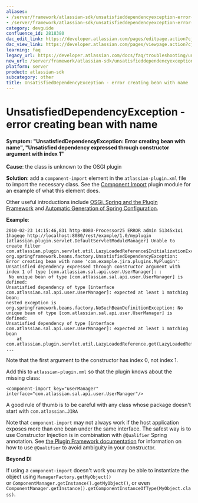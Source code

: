 ```yaml
---
aliases:
- /server/framework/atlassian-sdk/unsatisfieddependencyexception-error-creating-bean-with-name-2818380.html
- /server/framework/atlassian-sdk/unsatisfieddependencyexception-error-creating-bean-with-name-2818380.md
category: devguide
confluence_id: 2818380
dac_edit_link: https://developer.atlassian.com/pages/editpage.action?cjm=wozere&pageId=2818380
dac_view_link: https://developer.atlassian.com/pages/viewpage.action?cjm=wozere&pageId=2818380
learning: faq
legacy_url: https://developer.atlassian.com/docs/faq/troubleshooting/unsatisfieddependencyexception-error-creating-bean-with-name
new_url: /server/framework/atlassian-sdk/unsatisfieddependencyexception-error-creating-bean-with-name
platform: server
product: atlassian-sdk
subcategory: other
title: UnsatisfiedDependencyException - error creating bean with name
---
```

# UnsatisfiedDependencyException - error creating bean with name

#### Symptom: "UnsatisfiedDependencyException: Error creating bean with name", "Unsatisfied dependency expressed through constructor argument with index 1"

**Cause**: the class is unknown to the OSGI plugin

**Solution**: add a `component-import` element in the `atlassian-plugin.xml` file to import the necessary class. See the <a href="http://confluence.atlassian.com/display/PLUGINFRAMEWORK/Component+Import+Plugin+Module" class="external-link">Component Import</a> plugin module for an example of what this element does.

Other useful introductions include [OSGi, Spring and the Plugin Framework](/server/framework/atlassian-sdk/852146.html) and [Automatic Generation of Spring Configuration](/server/framework/atlassian-sdk/automatic-generation-of-spring-configuration).

**Example**:

    2010-02-23 14:15:46,831 http-8080-Processor25 ERROR admin 51345x1x1 1hageqe http://localhost:8080/rest/example/1.0/myplugin 
    [atlassian.plugin.servlet.DefaultServletModuleManager] Unable to create filter
    com.atlassian.plugin.servlet.util.LazyLoadedReference$InitializationException: 
    org.springframework.beans.factory.UnsatisfiedDependencyException: Error creating bean with name 'com.example.jira.plugins.MyPlugin': 
    Unsatisfied dependency expressed through constructor argument with index 1 of type [com.atlassian.sal.api.user.UserManager]: :
     No unique bean of type [com.atlassian.sal.api.user.UserManager] is defined: 
    Unsatisfied dependency of type [interface com.atlassian.sal.api.user.UserManager]: expected at least 1 matching bean; 
    nested exception is org.springframework.beans.factory.NoSuchBeanDefinitionException: No unique bean of type [com.atlassian.sal.api.user.UserManager] is defined: 
    Unsatisfied dependency of type [interface com.atlassian.sal.api.user.UserManager]: expected at least 1 matching bean
        at com.atlassian.plugin.servlet.util.LazyLoadedReference.get(LazyLoadedReference.java:94)
    ...

Note that the first argument to the constructor has index 0, not index 1.

Add this to `atlassian-plugin.xml` so that the plugin knows about the missing class:

    <component-import key="userManager" interface="com.atlassian.sal.api.user.UserManager"/>

A good rule of thumb is to be careful with any class whose package doesn't start with `com.atlassian.JIRA`

Note that `component-import` may not always work if the host application exposes more than one bean under the same interface. The safest way is to use Constructor Injection is in combination with `@Qualifier` Spring annotation. See [the Plugin Framework documentation](https://developer.atlassian.com/display/DOCS/Converting+from+Version+1+to+Version+2+%28OSGi%29+Plugins#ConvertingfromVersion1toVersion2%28OSGi%29Plugins-3.1SpecifyqualifiersonambiguousSpringdependencies) for information on how to use `@Qualifier` to avoid ambiguity in your constructor.

**Beyond DI**

If using a `component-import` doesn't work you may be able to instantiate the object using `ManagerFactory.getMyObject()`  
or `ComponentManager.getInstance().getMyObject()`, or even `ComponentManager.getInstance().getComponentInstanceOfType(MyObject.class)`.

















